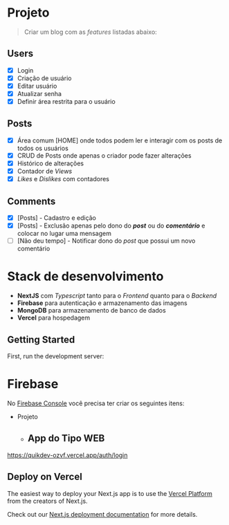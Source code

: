 # Projeto

> Criar um blog com as _features_ listadas abaixo:

## Users

- [x] Login
- [x] Criação de usuário
- [x] Editar usuário
- [x] Atualizar senha
- [x] Definir área restrita para o usuário

## Posts

- [x] Área comum [HOME] onde todos podem ler e interagir com os posts de todos os usuários
- [x] CRUD de Posts onde apenas o criador pode fazer alterações
- [x] Histórico de alterações
- [x] Contador de _Views_
- [x] _Likes_ e _Dislikes_ com contadores

## Comments

- [x] [Posts] - Cadastro e edição
- [x] [Posts] - Exclusão apenas pelo dono do **_post_** ou do **_comentário_** e colocar no lugar uma mensagem
- [ ] [Não deu tempo] - Notificar dono do _post_ que possui um novo comentário

# Stack de desenvolvimento

- **NextJS** com _Typescript_ tanto para o _Frontend_ quanto para o _Backend_
- **Firebase** para autenticação e armazenamento das imagens
- **MongoDB** para armazenamento de banco de dados
- **Vercel** para hospedagem

## Getting Started

First, run the development server:

# Firebase

No [Firebase Console](https://console.firebase.google.com/) você precisa ter criar os seguintes itens:

- Projeto
  - App do Tipo WEB
    -

https://quikdev-ozvf.vercel.app/auth/login

## Deploy on Vercel

The easiest way to deploy your Next.js app is to use the [Vercel Platform](https://vercel.com/new?utm_medium=default-template&filter=next.js&utm_source=create-next-app&utm_campaign=create-next-app-readme) from the creators of Next.js.

Check out our [Next.js deployment documentation](https://nextjs.org/docs/deployment) for more details.

